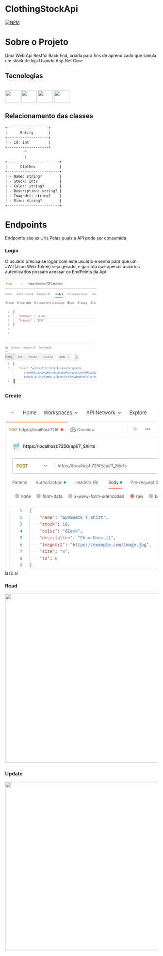# ClothingStockApi
[![NPM](https://img.shields.io/npm/l/react)](https://github.com/eujuliozs/ClothingStockApi/blob/master/LICENSE)

# Sobre o Projeto
  Uma Web Api Restful Back End, criada para fins de aprendizado que simula um stock de loja Usando Asp.Net Core
  
## Tecnologias
<div style="display: inline_block"><br>
  <img align-="center" height="40" width="50" src="https://cdn.jsdelivr.net/gh/devicons/devicon/icons/csharp/csharp-original.svg" />
  <img align-="center" height="40" width="50" src="https://cdn.jsdelivr.net/gh/devicons/devicon/icons/dot-net/dot-net-original-wordmark.svg" />
  <img align-="center" height="40" width="50" src="https://cdn.jsdelivr.net/gh/devicons/devicon/icons/visualstudio/visualstudio-plain.svg" />
  <img align-="center" height="40" width="50" src="https://cdn.jsdelivr.net/gh/devicons/devicon/icons/microsoftsqlserver/microsoftsqlserver-plain-wordmark.svg" />
</div>

## Relacionamento das classes


    +-------------------+
    |      Entity       |
    +-------------------+
    | - Id: int         |
    +-------------------+
             ^
             |
    +------------------------+
    |      Clothes           |
    +------------------------+
    | - Name: string?        |  
    | - Stock: int?          |   
    | - Color: string?       |  
    | - Description: string? |
    | - ImageUrl: string?    |
    | - Size: string?        |
    +------------------------+
    
# Endpoints
Endpoints são as Urls Pelas quais a API pode ser consumida
### Login
O usuário precisa se logar com este usuário e senha para que um JWT(Json Web Token) seja gerado,
e garanta que apenas usuários autenticados possam acessar os EndPoints da Api

<img src="https://github.com/eujuliozs/ClothingStockApi/blob/master/Assets/Login.png" height=350 width=300>

### Create

<img src="https://github.com/eujuliozs/ClothingStockApi/blob/master/Assets/Post.png" width=541 height=547>
isso ai

### Read

<img src="https://github.com/eujuliozs/ClothingStockApi/tree/master/Assets/Get.png"  width=599 height=557>

### Update

<img src="https://github.com/eujuliozs/ClothingStockApi/tree/master/Assets/Patch.png"  width=599 height=557>
